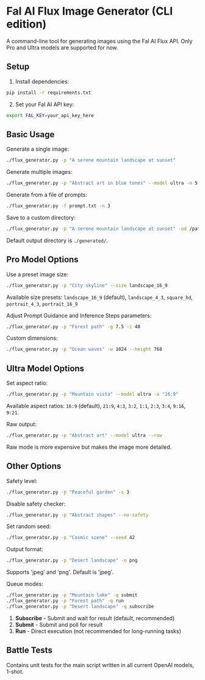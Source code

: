 # Fal AI Flux Image Generator (CLI edition)

A command-line tool for generating images using the Fal AI Flux API. Only Pro and Ultra models are supported for now.

## Setup

1. Install dependencies:
```bash
pip install -r requirements.txt
```

2. Set your Fal AI API key:
```bash
export FAL_KEY=your_api_key_here
```

## Basic Usage

Generate a single image:
```bash
./flux_generator.py -p "A serene mountain landscape at sunset"
```

Generate multiple images:
```bash
./flux_generator.py -p "Abstract art in blue tones" --model ultra -n 5
```

Generate from a file of prompts:
```bash
./flux_generator.py -f prompt.txt -n 3
```

Save to a custom directory:
```bash
./flux_generator.py -p "A serene mountain landscape at sunset" -od /path/to/output
``` 

Default output directory is `./generated/`.

## Pro Model Options

Use a preset image size:
```bash
./flux_generator.py -p "City skyline" --size landscape_16_9
```

Available size presets: `landscape_16_9` (default), `landscape_4_3`, `square_hd`, `portrait_4_3`, `portrait_16_9`

Adjust Prompt Guidance and Inference Steps parameters:
```bash
./flux_generator.py -p "Forest path" -g 7.5 -i 40
```

Custom dimensions:
```bash
./flux_generator.py -p "Ocean waves" -w 1024 --height 768
```

## Ultra Model Options

Set aspect ratio:
```bash
./flux_generator.py -p "Mountain vista" --model ultra -a "16:9"
```

Available aspect ratios: `16:9` (default), `21:9`,  `4:3`, `3:2`, `1:1`, `2:3`, `3:4`, `9:16`, `9:21`.

Raw output:
```bash
./flux_generator.py -p "Abstract art" --model ultra --raw
```

Raw mode is more expensive but makes the image more detailed.

## Other Options

Safety level:
```bash
./flux_generator.py -p "Peaceful garden" -s 3
```

Disable safety checker:
```bash
./flux_generator.py -p "Abstract shapes" --no-safety
```

Set random seed:
```bash
./flux_generator.py -p "Cosmic scene" --seed 42
```

Output format:
```bash
./flux_generator.py -p "Desert landscape" -o png
```
Supports 'jpeg' and 'png'. Default is 'jpeg'.

Queue modes:
```bash
./flux_generator.py -p "Mountain lake" -q submit
./flux_generator.py -p "Forest path" -q run
./flux_generator.py -p "Desert landscape" -q subscribe
```

1. **Subscribe** - Submit and wait for result (default, recommended)
2. **Submit** - Submit and poll for result
3. **Run** - Direct execution (not recommended for long-running tasks)

## Battle Tests

Contains unit tests for the main script written in all current OpenAI models, 1-shot.
